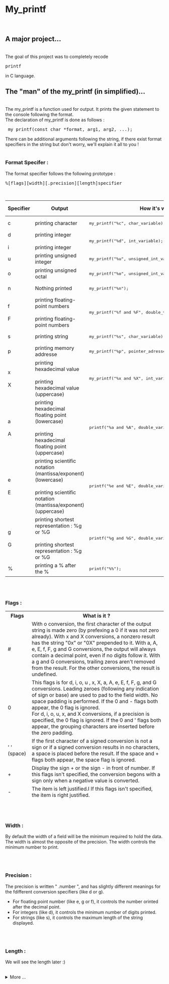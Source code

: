 # My_printf
<br>

## A major project...
<br>
The goal of this project was to completely recode <pre>printf</pre> in C language.

## The "man" of the my_printf (in simplified)...
<br>
The my_printf is a function used for output. It prints the given statement to the console following the format. <br>
The declaration of my_printf is done as follows : <pre> my_printf(const char *format, arg1, arg2, ...); </pre> There can be additional arguments following the string, if there exist format specifiers in the string but don't worry, we'll explain it all to you !

<br>
<br>

### Format Specifer :
The format specifier follows the following prototype : <pre> %[flags][width][.precision][length]specifier</pre>
<br>
<div align="center">
<table>
    <thead>
        <tr>
            <th>Specifier</th>
            <th>Output</th>
            <th>How it's working</th>
            <th>Example</th>
            <th>Output example</th>
        </tr>
    </thead>
    <tbody>
        <tr>
            <td>c</td>
            <td>printing character</td>
            <td><pre>my_printf("%c", char_variable);</pre></td>
            <td><pre>my_print("%c", 'z');</pre></td>
            <td>z</td>
        </tr>
        <tr>
            <td>d <br><br> i</td>
            <td>printing integer <br><br> printing integer</td>
            <td><pre>my_printf("%d", int_variable);</pre></td>
            <td><pre>my_printf("%d or %i", 3456, -3456);</pre></td>
            <td>3456 or -3456</td>
        </tr>
        <tr>
            <td>u</td>
            <td>printing unsigned integer</td>
            <td><pre>my_printf("%u", unsigned_int_variable);</pre></td>
            <td><pre>my_printf("%u", 3456);</pre></td>
            <td>3456</td>
        </tr>
        <tr>
            <td>o</td>
            <td>printing unsigned octal</td>
            <td><pre>my_printf("%o", unsigned_int_variable);</pre></td>
            <td><pre>my_printf("%o", 100);</pre></td>
            <td>100</td>
        </tr>
        <tr>
            <td>n</td>
            <td>Nothing printed</td>
            <td><pre>my_printf("%n"); </pre></td>
            <td><pre>my_printf("%n", ); </pre></td>
            <td></td>
        </tr>
        <tr>
            <td>f <br><br> F</td>
            <td>printing floating-point numbers <br><br> printing floating-point numbers</td>
            <td><pre>my_printf("%f and %F", double_variable, double_variable); </pre></td>
            <td><pre>my_printf("%f and %F", 3.1415, 3.1415); </pre></td>
            <td>3.1415 and 3.1415</td>
        </tr>
        <tr>
            <td>s</td>
            <td>printing string</td>
            <td><pre>my_printf("%s", char_variable); </pre></td>
            <td><pre>my_printf("%s", "Hello"); </pre></td>
            <td>Hello</td>
        </tr>
        <tr>
            <td>p</td>
            <td>printing memory addresse</td>
            <td><pre>my_printf("%p", pointer_adresse_variable); </pre></td>
            <td><pre>my_printf("%p", ); </pre></td>
            <td></td>
        </tr>
        <tr>
            <td>x <br><br> X</td>
            <td>printing hexadecimal value <br><br> printing hexadecimal value (uppercase)</td>
            <td><pre>my_printf("%x and %X", int_variable, int_variable); </pre></td>
            <td><pre>my_printf("%x and %X", 42, 42); </pre></td>
            <td> 2a and 2A</td>
        </tr>
        <tr>
            <td>a <br><br> A</td>
            <td>printing hexadecimal floating point (lowercase) <br><br> printing hexadecimal floating point (uppercase)</td>
            <td><pre>printf("%a and %A", double_variable, double_variable); </pre></td>
            <td><pre>printf("%a and %A", ); </pre></td>
            <td></td>
        </tr>
        <tr>
            <td>e <br><br> E</td>
            <td>printing scientific notation (mantissa/exponent)(lowercase) <br><br>printing scientific notation (mantissa/exponent)(uppercase) </td>
            <td><pre>printf("%e and %E", double_variable, doouble_variable); </pre></td>
            <td><pre>printf("%e and %e", 3.1415, 3.1415); </pre></td>
            <td>3.141590e+00 and 3.141590e+00</td>
        </tr>
        <tr>
            <td>g <br><br> G</td>
            <td>printing shortest representation : %g or %G <br><br>printing shortest representation : %g or %G </th>
            <td><pre>printf("%g and %G", double_variable, double_variable); </pre></td>
            <td><pre>printf("%g and %G", 3.1415, 93000000.0); </pre></td>
            <td>3.1415 and 9.3e+07</td>
        </td>
        <tr>
            <td>%</td>
            <td>printing a % after the %</td>
            <td><pre>printf("%%"); </pre></td>
            <td><pre>printf("%%"); </pre></td>
            <td>%%</td>
        </tr>
    </tbody>
</table>
</div>

<br>
<br>

### Flags :
<div align="center">
    <table>
        <thead>
            <tr>
                <th>Flags</th>
                <th>What is it ?</th>
            </tr>
            <tr>
                <td>#</td>
                <td>With o conversion, the first character of the output string  is made zero (by prefexing a 0 if it was not zero already). With x and X conversions, a nonzero result has the string "0x" or "0X" prepended to it. With a, A, e, E, f, F, g and G conversions, the output will always contain a decimal point, even if no digits follow it. With a g and G conversions, trailing zeros aren't removed from the result. For the other conversions, the result is undefined.</td>
            </tr>
            <tr>
                <td>0</td>
                <td>This flags is for d, i, o, u , x, X, a, A, e, E, f, F, g, and G conversions. Leading zeroes (following any indication of sign or base) are used to pad to the field width. No space padding is performed. If the 0 and - flags both appear, the 0 flag is ignored. <br> For d, i, o, u, x, and X conversions, if a precision is specified, the 0 flag is ignored. If the 0 and ' flags both appear, the grouping characters are inserted before the zero padding.</td>
            </tr>
            <tr>
                <td>' ' (space)</td>
                <td>If the first character of a signed conversion is not a sign or if a signed conversion results in no characters, a space is placed before the result. If the space and + flags both appear, the space flag is ignored.</td>
            </tr>
            <tr>
                <td>+</td>
                <td>Display the sign + or the sign - in front of number. If this flags isn't specified, the conversion begons with a sign only when a negative value is converted.</td>
            </tr>
            <tr>
                <td>-</td>
                <td>The item is left justified.I If this flags isn't specified, the item is right justified.</td>
            </tr>
        </thead>
    </table>
</div>

<br>
<br>

### Width :
By default the width of a field will be the minimum required to hold the data. The width is almost the opposite of the precision. The width controls the minimum number to print.

<br>
<br>

### Precision :
The precision is written " .number ", and has slightly different meanings for the fdifferent conversion specifiers (like d or g). <br>
- For floating point number (like e, g or f), it controls the number orinted after the decimal point.
- For integers (like d), it controls the minimum number of digits printed.
- For strings (like s), it controls the maximum length of the string displayed.

<br>
<br>

### Length :
We will see the length later :)

<br>

<details>
    <summary>More ...</summary>
    <br>
    <br>
    <p>This my_printf was coded by Tom C. and Emma, students at Epitech.</p>
</details>
